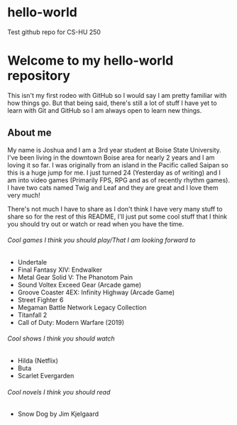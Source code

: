 # hello-world
Test github repo for CS-HU 250

# Welcome to my hello-world repository

This isn't my first rodeo with GitHub so I would say I am pretty familiar with how things go. But that being said, there's still a lot of stuff I have yet to learn with Git and GitHub so I am always open to learn new things.

## About me

My name is Joshua and I am a 3rd year student at Boise State University. I've been living in the downtown Boise area for nearly 2 years and I am loving it so far. I was originally from an island in the Pacific called Saipan so this is a huge jump for me. I just turned 24 (Yesterday as of writing) and I am into video games (Primarily FPS, RPG and as of recently rhythm games). I have two cats named Twig and Leaf and they are great and I love them very much!

There's not much I have to share as I don't think I have very many stuff to share so for the rest of this README, I'll just put some cool stuff that I think you should try out or watch or read when you have the time.

###### Cool games I think you should play/That I am looking forward to
- Undertale
- Final Fantasy XIV: Endwalker
- Metal Gear Solid V: The Phanotom Pain
- Sound Voltex Exceed Gear (Arcade game)
- Groove Coaster 4EX: Infinity Highway (Arcade Game)
- Street Fighter 6
- Megaman Battle Network Legacy Collection
- Titanfall 2
- Call of Duty: Modern Warfare (2019)

###### Cool shows I think you should watch
- Hilda (Netflix)
- Buta
- Scarlet Evergarden

###### Cool novels I think you should read
- Snow Dog by Jim Kjelgaard
